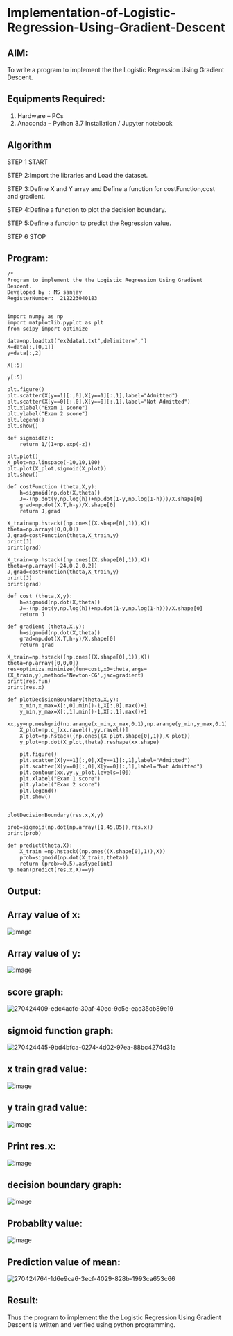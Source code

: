 # Implementation-of-Logistic-Regression-Using-Gradient-Descent

## AIM:
To write a program to implement the the Logistic Regression Using Gradient Descent.

## Equipments Required:
1. Hardware – PCs
2. Anaconda – Python 3.7 Installation / Jupyter notebook

## Algorithm
STEP 1 START

STEP 2:Import the libraries and Load the dataset.

STEP 3:Define X and Y array and Define a function for costFunction,cost and gradient.

STEP 4:Define a function to plot the decision boundary.

STEP 5:Define a function to predict the Regression value. 

STEP 6 STOP

## Program:
```
/*
Program to implement the the Logistic Regression Using Gradient Descent.
Developed by : MS sanjay
RegisterNumber:  212223040183


import numpy as np
import matplotlib.pyplot as plt
from scipy import optimize

data=np.loadtxt("ex2data1.txt",delimiter=',')
X=data[:,[0,1]]
y=data[:,2]

X[:5]

y[:5]

plt.figure()
plt.scatter(X[y==1][:,0],X[y==1][:,1],label="Admitted")
plt.scatter(X[y==0][:,0],X[y==0][:,1],label="Not Admitted")
plt.xlabel("Exam 1 score")
plt.ylabel("Exam 2 score")
plt.legend()
plt.show()

def sigmoid(z):
    return 1/(1+np.exp(-z))

plt.plot()
X_plot=np.linspace(-10,10,100)
plt.plot(X_plot,sigmoid(X_plot))
plt.show()

def costFunction (theta,X,y):
    h=sigmoid(np.dot(X,theta))
    J=-(np.dot(y,np.log(h))+np.dot(1-y,np.log(1-h)))/X.shape[0]
    grad=np.dot(X.T,h-y)/X.shape[0]
    return J,grad

X_train=np.hstack((np.ones((X.shape[0],1)),X))
theta=np.array([0,0,0])
J,grad=costFunction(theta,X_train,y)
print(J)
print(grad)

X_train=np.hstack((np.ones((X.shape[0],1)),X))
theta=np.array([-24,0.2,0.2])
J,grad=costFunction(theta,X_train,y)
print(J)
print(grad)

def cost (theta,X,y):
    h=sigmoid(np.dot(X,theta))
    J=-(np.dot(y,np.log(h))+np.dot(1-y,np.log(1-h)))/X.shape[0]
    return J

def gradient (theta,X,y):
    h=sigmoid(np.dot(X,theta))
    grad=np.dot(X.T,h-y)/X.shape[0]
    return grad

X_train=np.hstack((np.ones((X.shape[0],1)),X))
theta=np.array([0,0,0])
res=optimize.minimize(fun=cost,x0=theta,args=(X_train,y),method='Newton-CG',jac=gradient)
print(res.fun)
print(res.x)

def plotDecisionBoundary(theta,X,y):
    x_min,x_max=X[:,0].min()-1,X[:,0].max()+1
    y_min,y_max=X[:,1].min()-1,X[:,1].max()+1
    xx,yy=np.meshgrid(np.arange(x_min,x_max,0.1),np.arange(y_min,y_max,0.1))
    X_plot=np.c_[xx.ravel(),yy.ravel()]
    X_plot=np.hstack((np.ones((X_plot.shape[0],1)),X_plot))
    y_plot=np.dot(X_plot,theta).reshape(xx.shape)
    
    plt.figure()
    plt.scatter(X[y==1][:,0],X[y==1][:,1],label="Admitted")
    plt.scatter(X[y==0][:,0],X[y==0][:,1],label="Not Admitted")
    plt.contour(xx,yy,y_plot,levels=[0])
    plt.xlabel("Exam 1 score")
    plt.ylabel("Exam 2 score")
    plt.legend()
    plt.show()


plotDecisionBoundary(res.x,X,y)

prob=sigmoid(np.dot(np.array([1,45,85]),res.x))
print(prob)

def predict(theta,X):
    X_train =np.hstack((np.ones((X.shape[0],1)),X))
    prob=sigmoid(np.dot(X_train,theta))
    return (prob>=0.5).astype(int)
np.mean(predict(res.x,X)==y)
```

## Output:
## Array value of x:
![image](https://github.com/vksachin2018/-Implementation-of-Logistic-Regression-Using-Gradient-Descent/assets/149366019/177f4049-d300-460b-98d0-9c98f2b2bc62)


## Array value of y:
![image](https://github.com/vksachin2018/-Implementation-of-Logistic-Regression-Using-Gradient-Descent/assets/149366019/e24fb81d-81c8-4c87-b87e-dd4018b42a2d)

## score graph:
![270424409-edc4acfc-30af-40ec-9c5e-eac35cb89e19](https://github.com/vksachin2018/-Implementation-of-Logistic-Regression-Using-Gradient-Descent/assets/149366019/c4260b20-35c0-4029-8da2-06ee585aa2a8)

## sigmoid function graph:
![270424445-9bd4bfca-0274-4d02-97ea-88bc4274d31a](https://github.com/vksachin2018/-Implementation-of-Logistic-Regression-Using-Gradient-Descent/assets/149366019/a5cbc1a2-c7bb-4126-ae4b-38afd652ff61)

## x train grad value:
![image](https://github.com/vksachin2018/-Implementation-of-Logistic-Regression-Using-Gradient-Descent/assets/149366019/a2dc9a41-7932-45d7-9de6-a22c48ce33ad)

## y train grad value:
![image](https://github.com/vksachin2018/-Implementation-of-Logistic-Regression-Using-Gradient-Descent/assets/149366019/47b5d4fb-ae69-4eb2-bc12-aa94d3e9e276)

## Print res.x:
![image](https://github.com/vksachin2018/-Implementation-of-Logistic-Regression-Using-Gradient-Descent/assets/149366019/4370496e-5366-48bd-b54d-30ea40bd15fb)

## decision boundary graph:
![image](https://github.com/vksachin2018/-Implementation-of-Logistic-Regression-Using-Gradient-Descent/assets/149366019/4285624b-45fc-4589-a45e-0f34630ae56d)

## Probablity value:
![image](https://github.com/vksachin2018/-Implementation-of-Logistic-Regression-Using-Gradient-Descent/assets/149366019/9baedff3-ef3e-4994-adef-5ddc4a9edada)


## Prediction value of mean:
![270424764-1d6e9ca6-3ecf-4029-828b-1993ca653c66](https://github.com/vksachin2018/-Implementation-of-Logistic-Regression-Using-Gradient-Descent/assets/149366019/33355f99-f18f-4038-bcde-f932c3aeedd2)




## Result:
Thus the program to implement the the Logistic Regression Using Gradient Descent is written and verified using python programming.

